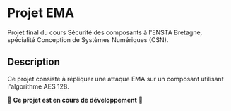 # Projet EMA

Projet final du cours Sécurité des composants à l'ENSTA Bretagne, spécialité Conception de Systèmes Numériques (CSN).

## Description

Ce projet consiste à répliquer une attaque EMA sur un composant utilisant l'algorithme AES 128.

🚧 **Ce projet est en cours de développement** 🚧
